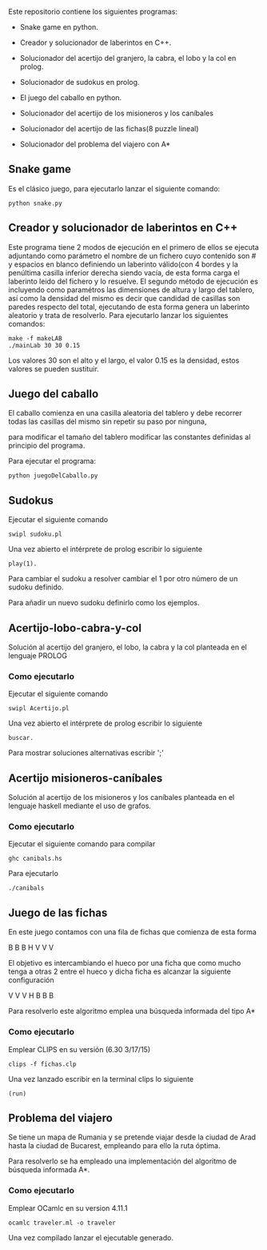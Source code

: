 Este repositorio contiene los siguientes programas:

- Snake game en python.

- Creador y solucionador de laberintos en C++.

- Solucionador del acertijo del granjero, la cabra, el lobo y la col en prolog.

- Solucionador de sudokus en prolog.

- El juego del caballo en python.

- Solucionador del acertijo de los misioneros y los caníbales

- Solucionador del acertijo de las fichas(8 puzzle lineal)

- Solucionador del problema del viajero con A*

## Snake game

Es el clásico juego, para ejecutarlo lanzar el siguiente comando:

```
python snake.py
```

## Creador y solucionador de laberintos en C++

Este programa tiene 2 modos de ejecución en el primero de ellos se ejecuta adjuntando como parámetro el nombre de un fichero cuyo contenido son # y espacios en blanco definiendo un laberinto válido(con 4 bordes y la penúltima casilla inferior derecha siendo vacía, de esta forma carga el laberinto leido del fichero y lo resuelve. El segundo método de ejecución es incluyendo como paramétros las dimensiones de altura y largo del tablero, así como la densidad del mismo es decir que candidad de casillas son paredes respecto del total, ejecutando de esta forma genera un laberinto aleatorio y trata de resolverlo. Para ejecutarlo lanzar los siguientes comandos:

```
make -f makeLAB
./mainLab 30 30 0.15
```
Los valores 30 son el alto y el largo, el valor 0.15 es la densidad, estos valores se pueden sustituir.


## Juego del caballo

El caballo comienza en una casilla aleatoria del tablero y debe recorrer todas las casillas del mismo sin repetir su paso por ninguna,

para modificar el tamaño del tablero modificar las constantes definidas al principio del programa.

Para ejecutar el programa:

```
python juegoDelCaballo.py
```

## Sudokus

Ejecutar el siguiente comando

```
swipl sudoku.pl
```

Una vez abierto el intérprete de prolog escribir lo siguiente

```
play(1).
```

Para cambiar el sudoku a resolver cambiar el 1 por otro número de un sudoku definido.

Para añadir un nuevo sudoku definirlo como los ejemplos.

## Acertijo-lobo-cabra-y-col
Solución al acertijo del granjero, el lobo, la cabra y la col planteada en el lenguaje PROLOG
### Como ejecutarlo
Ejecutar el siguiente comando

```
swipl Acertijo.pl
```

Una vez abierto el intérprete de prolog escribir lo siguiente

```
buscar.
```

Para mostrar soluciones alternativas escribir ';'

## Acertijo misioneros-caníbales
Solución al acertijo de los misioneros y los caníbales planteada en el lenguaje haskell mediante el uso de grafos.
### Como ejecutarlo
Ejecutar el siguiente comando para compilar

```
ghc canibals.hs
```

Para ejecutarlo

```
./canibals
```

## Juego de las fichas
En este juego contamos con una fila de fichas que comienza de esta forma

B B B H V V V

El objetivo es intercambiando el hueco por una ficha que como mucho tenga a otras 2 entre el hueco y dicha ficha es alcanzar la siguiente configuración

V V V H B B B

Para resolverlo este algoritmo emplea una búsqueda informada del tipo A*

### Como ejecutarlo

Emplear CLIPS en su versión (6.30 3/17/15)

```
clips -f fichas.clp
```

Una vez lanzado escribir en la terminal clips lo siguiente
```
(run)
```
## Problema del viajero
Se tiene un mapa de Rumania y se pretende viajar desde la ciudad de Arad hasta la ciudad de Bucarest, empleando para ello la ruta óptima.

Para resolverlo se ha empleado una implementación del algoritmo de búsqueda informada A*.

### Como ejecutarlo

Emplear OCamlc en su version 4.11.1

```
ocamlc traveler.ml -o traveler
```

Una vez compilado lanzar el ejecutable generado.